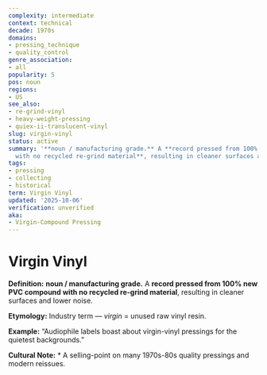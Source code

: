 ```yaml
---
complexity: intermediate
context: technical
decade: 1970s
domains:
- pressing_technique
- quality_control
genre_association:
- all
popularity: 5
pos: noun
regions:
- US
see_also:
- re-grind-vinyl
- heavy-weight-pressing
- quiex-ii-translucent-vinyl
slug: virgin-vinyl
status: active
summary: '**noun / manufacturing grade.** A **record pressed from 100% new PVC compound
  with no recycled re-grind material**, resulting in cleaner surfaces and lower noise.'
tags:
- pressing
- collecting
- historical
term: Virgin Vinyl
updated: '2025-10-06'
verification: unverified
aka:
- Virgin-Compound Pressing
---
```


# Virgin Vinyl

**Definition:** **noun / manufacturing grade.** A **record pressed from 100% new PVC compound with no recycled re-grind material**, resulting in cleaner surfaces and lower noise.

**Etymology:** Industry term — *virgin* = unused raw vinyl resin.

**Example:** “Audiophile labels boast about virgin-vinyl pressings for the quietest backgrounds.”

**Cultural Note:** * A selling-point on many 1970s-80s quality pressings and modern reissues.

